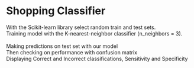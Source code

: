 ﻿# Shopping Classifier</br>
With the Scikit-learn library select random train and test sets.</br>
Training model with the K-nearest-neighbor classifier (n_neighbors = 3).</br>\
Making predictions on test set with our model</br>
Then checking on performance with confusion matrix</br>
Displaying Correct and Incorrect classifications, Sensitivity and Specificity
